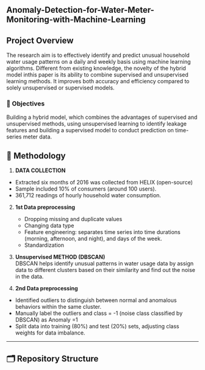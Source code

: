 ## Anomaly-Detection-for-Water-Meter-Monitoring-with-Machine-Learning

## Project Overview

The research aim is to effectively identify and predict unusual household water usage patterns on a daily and weekly basis using machine learning algorithms.
Different from existing knowledge, the novelty of the hybrid model inthis paper is its ability to combine supervised and unsupervised learning methods. It improves both
accuracy and efficiency compared to solely unsupervised or supervised models.

### 🎯 Objectives

Building a hybrid model, which combines the advantages of supervised and unsupervised methods, using unsupervised learning to identify leakage features and building a supervised model to conduct prediction on time-series meter data.


## 🧠 Methodology

1. **DATA COLLECTION**  
- Extracted six months of 2016 was collected from HELIX (open-source)
- Sample included 10% of consumers (around 100 users).
- 361,712 readings of hourly household water consumption.

2. **1st Data preprocessing**  
   - Dropping missing and duplicate values
   - Changing data type
   - Feature engineering: separates time series into time durations (morning, afternoon, and night), and days of the week.
   - Standardization

3. **Unsupervised METHOD (DBSCAN)**  
   DBSCAN helps identify unusual patterns in water usage data by assign data to different clusters based on their similarity and find out the noise in the data.

4. **2nd Data preprocessing**  
- Identified outliers to distinguish between normal and anomalous behaviors within the same cluster. 
- Manually label the outliers and class = -1 (noise class classified by DBSCAN) as Anomaly =1 
- Split data into training (80%) and test (20%) sets, adjusting class weights for data imbalance.


---

## 🗂 Repository Structure
